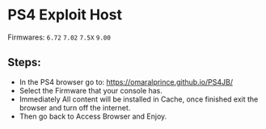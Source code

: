 # PS4 Exploit Host
Firmwares: `6.72` `7.02` `7.5X` `9.00`

## Steps:

- In the PS4 browser go to: https://omaralprince.github.io/PS4JB/
- Select the Firmware that your console has.
- Immediately All content will be installed in Cache, once finished exit the browser and turn off the internet.
- Then go back to Access Browser and Enjoy.
